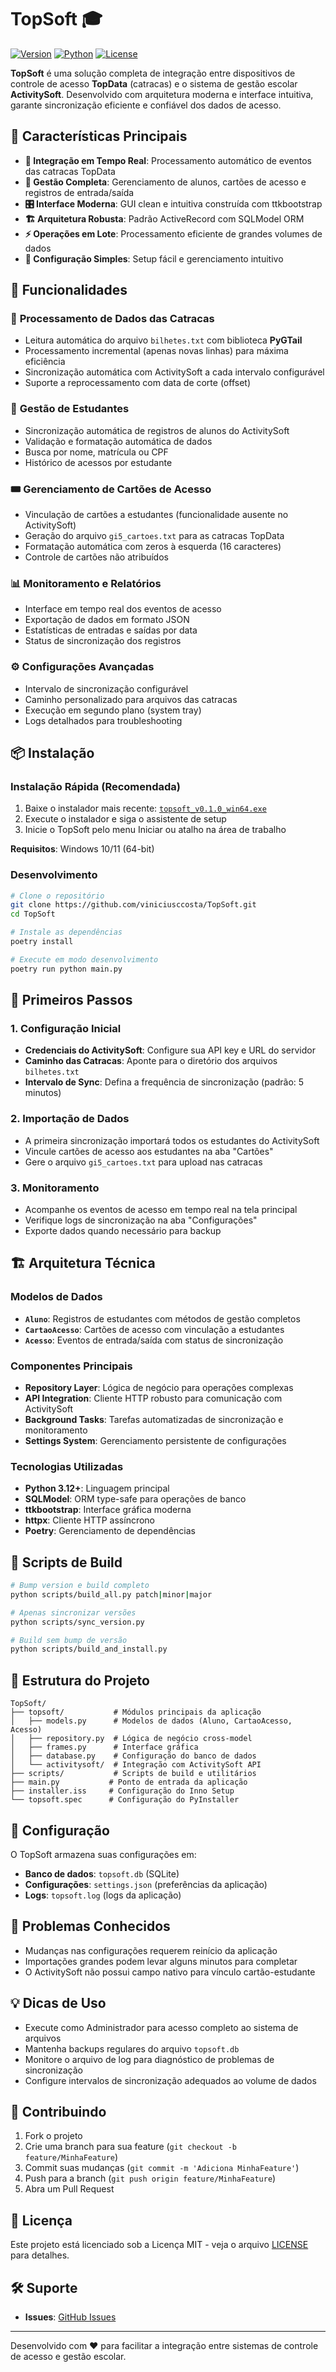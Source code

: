 # TopSoft 🎓

[![Version](https://img.shields.io/badge/version-0.1.0-blue.svg)](https://github.com/viniciusccosta/TopSoft/releases)
[![Python](https://img.shields.io/badge/python-3.12+-green.svg)](https://python.org)
[![License](https://img.shields.io/badge/license-MIT-blue.svg)](LICENSE)

**TopSoft** é uma solução completa de integração entre dispositivos de controle de acesso **TopData** (catracas) e o sistema de gestão escolar **ActivitySoft**. Desenvolvido com arquitetura moderna e interface intuitiva, garante sincronização eficiente e confiável dos dados de acesso.

## 🚀 Características Principais

- **🔄 Integração em Tempo Real**: Processamento automático de eventos das catracas TopData
- **👥 Gestão Completa**: Gerenciamento de alunos, cartões de acesso e registros de entrada/saída  
- **🎛️ Interface Moderna**: GUI clean e intuitiva construída com ttkbootstrap
- **🏗️ Arquitetura Robusta**: Padrão ActiveRecord com SQLModel ORM
- **⚡ Operações em Lote**: Processamento eficiente de grandes volumes de dados
- **🔧 Configuração Simples**: Setup fácil e gerenciamento intuitivo

## 🎯 Funcionalidades

### 🔄 **Processamento de Dados das Catracas**
- Leitura automática do arquivo `bilhetes.txt` com biblioteca **PyGTail**
- Processamento incremental (apenas novas linhas) para máxima eficiência
- Sincronização automática com ActivitySoft a cada intervalo configurável
- Suporte a reprocessamento com data de corte (offset)

### 👥 **Gestão de Estudantes**
- Sincronização automática de registros de alunos do ActivitySoft
- Validação e formatação automática de dados
- Busca por nome, matrícula ou CPF
- Histórico de acessos por estudante

### 🎟️ **Gerenciamento de Cartões de Acesso**
- Vinculação de cartões a estudantes (funcionalidade ausente no ActivitySoft)
- Geração do arquivo `gi5_cartoes.txt` para as catracas TopData
- Formatação automática com zeros à esquerda (16 caracteres)
- Controle de cartões não atribuídos

### 📊 **Monitoramento e Relatórios**
- Interface em tempo real dos eventos de acesso
- Exportação de dados em formato JSON
- Estatísticas de entradas e saídas por data
- Status de sincronização dos registros

### ⚙️ **Configurações Avançadas**
- Intervalo de sincronização configurável
- Caminho personalizado para arquivos das catracas
- Execução em segundo plano (system tray)
- Logs detalhados para troubleshooting

## 📦 Instalação

### Instalação Rápida (Recomendada)
1. Baixe o instalador mais recente: [`topsoft_v0.1.0_win64.exe`](https://github.com/viniciusccosta/TopSoft/releases)
2. Execute o instalador e siga o assistente de setup
3. Inicie o TopSoft pelo menu Iniciar ou atalho na área de trabalho

**Requisitos**: Windows 10/11 (64-bit)

### Desenvolvimento
```bash
# Clone o repositório
git clone https://github.com/viniciusccosta/TopSoft.git
cd TopSoft

# Instale as dependências
poetry install

# Execute em modo desenvolvimento
poetry run python main.py
```

## 🚀 Primeiros Passos

### 1. Configuração Inicial
- **Credenciais do ActivitySoft**: Configure sua API key e URL do servidor
- **Caminho das Catracas**: Aponte para o diretório dos arquivos `bilhetes.txt`
- **Intervalo de Sync**: Defina a frequência de sincronização (padrão: 5 minutos)

### 2. Importação de Dados
- A primeira sincronização importará todos os estudantes do ActivitySoft
- Vincule cartões de acesso aos estudantes na aba "Cartões"
- Gere o arquivo `gi5_cartoes.txt` para upload nas catracas

### 3. Monitoramento
- Acompanhe os eventos de acesso em tempo real na tela principal
- Verifique logs de sincronização na aba "Configurações"
- Exporte dados quando necessário para backup

## 🏗️ Arquitetura Técnica

### **Modelos de Dados**
- **`Aluno`**: Registros de estudantes com métodos de gestão completos
- **`CartaoAcesso`**: Cartões de acesso com vinculação a estudantes
- **`Acesso`**: Eventos de entrada/saída com status de sincronização

### **Componentes Principais**
- **Repository Layer**: Lógica de negócio para operações complexas
- **API Integration**: Cliente HTTP robusto para comunicação com ActivitySoft
- **Background Tasks**: Tarefas automatizadas de sincronização e monitoramento
- **Settings System**: Gerenciamento persistente de configurações

### **Tecnologias Utilizadas**
- **Python 3.12+**: Linguagem principal
- **SQLModel**: ORM type-safe para operações de banco
- **ttkbootstrap**: Interface gráfica moderna
- **httpx**: Cliente HTTP assíncrono
- **Poetry**: Gerenciamento de dependências

## 🔧 Scripts de Build

```bash
# Bump version e build completo
python scripts/build_all.py patch|minor|major

# Apenas sincronizar versões
python scripts/sync_version.py

# Build sem bump de versão
python scripts/build_and_install.py
```

## 📁 Estrutura do Projeto

```
TopSoft/
├── topsoft/           # Módulos principais da aplicação
│   ├── models.py      # Modelos de dados (Aluno, CartaoAcesso, Acesso)
│   ├── repository.py  # Lógica de negócio cross-model
│   ├── frames.py      # Interface gráfica
│   ├── database.py    # Configuração do banco de dados
│   └── activitysoft/  # Integração com ActivitySoft API
├── scripts/           # Scripts de build e utilitários
├── main.py           # Ponto de entrada da aplicação
├── installer.iss     # Configuração do Inno Setup
└── topsoft.spec      # Configuração do PyInstaller
```

## 📝 Configuração

O TopSoft armazena suas configurações em:
- **Banco de dados**: `topsoft.db` (SQLite)
- **Configurações**: `settings.json` (preferências da aplicação)
- **Logs**: `topsoft.log` (logs da aplicação)

## 🐛 Problemas Conhecidos

- Mudanças nas configurações requerem reinício da aplicação
- Importações grandes podem levar alguns minutos para completar
- O ActivitySoft não possui campo nativo para vínculo cartão-estudante

## 💡 Dicas de Uso

- Execute como Administrador para acesso completo ao sistema de arquivos
- Mantenha backups regulares do arquivo `topsoft.db`
- Monitore o arquivo de log para diagnóstico de problemas de sincronização
- Configure intervalos de sincronização adequados ao volume de dados

## 🤝 Contribuindo

1. Fork o projeto
2. Crie uma branch para sua feature (`git checkout -b feature/MinhaFeature`)
3. Commit suas mudanças (`git commit -m 'Adiciona MinhaFeature'`)
4. Push para a branch (`git push origin feature/MinhaFeature`)
5. Abra um Pull Request

## 📄 Licença

Este projeto está licenciado sob a Licença MIT - veja o arquivo [LICENSE](LICENSE) para detalhes.

## 🛠️ Suporte

- **Issues**: [GitHub Issues](https://github.com/viniciusccosta/TopSoft/issues)

---

Desenvolvido com ❤️ para facilitar a integração entre sistemas de controle de acesso e gestão escolar.
